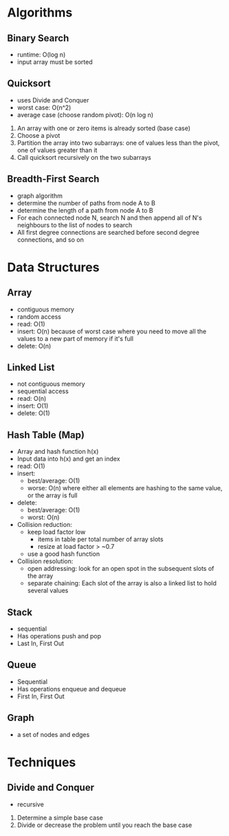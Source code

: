 # Algorithms

## Binary Search

- runtime: O(log n)
- input array must be sorted

## Quicksort
- uses Divide and Conquer
- worst case: O(n^2)
- average case (choose random pivot): O(n log n)
1. An array with one or zero items is already sorted (base case)
2. Choose a pivot
3. Partition the array into two subarrays: one of values less than the pivot, one of values greater than it
4. Call quicksort recursively on the two subarrays

## Breadth-First Search
- graph algorithm
- determine the number of paths from node A to B
- determine the length of a path from node A to B
- For each connected node N, search N and then append all of N's neighbours to the list of nodes to search
- All first degree connections are searched before second degree connections, and so on

# Data Structures

## Array
- contiguous memory
- random access
- read: O(1)
- insert: O(n) because of worst case where you need to move all the values to a new part of memory if it's full
- delete: O(n)

## Linked List
- not contiguous memory
- sequential access
- read: O(n)
- insert: O(1)
- delete: O(1)

## Hash Table (Map)
- Array and hash function h(x)
- Input data into h(x) and get an index
- read: O(1)
- insert:
    - best/average: O(1)
    - worse: O(n) where either all elements are hashing to the same value, or the array is full
- delete:
    - best/average: O(1)
    - worst: O(n)
- Collision reduction:
    - keep load factor low
        - items in table per total number of array slots
        - resize at load factor > ~0.7
    - use a good hash function
- Collision resolution:
    - open addressing: look for an open spot in the subsequent slots of the array
    - separate chaining: Each slot of the array is also a linked list to hold several values

## Stack
- sequential
- Has operations push and pop
- Last In, First Out

## Queue
- Sequential
- Has operations enqueue and dequeue
- First In, First Out

## Graph
- a set of nodes and edges

# Techniques
## Divide and Conquer
- recursive
1. Determine a simple base case
2. Divide or decrease the problem until you reach the base case
